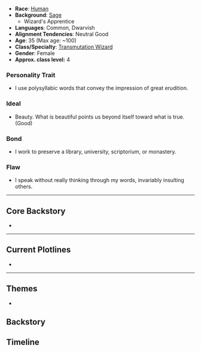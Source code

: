 - **Race**: [Human](https://2014.5e.tools/races.html#human_phb)
- **Background**: [Sage](https://2014.5e.tools/backgrounds.html#sage_phb) 
	- Wizard's Apprentice
- **Languages**: Common, Dwarvish
- **Alignment Tendencies**: Neutral Good
- **Age**: 35 (Max age: ~100)
- **Class/Specialty**: [Transmutation Wizard](https://2014.5e.tools/classes.html#wizard_phb,state:sub_transmutation_phb=b1)
- **Gender**: Female
- **Approx. class level:** 4
### Personality Trait
- I use polysyllabic words that convey the impression of great erudition.
### Ideal
- Beauty. What is beautiful points us beyond itself toward what is true. (Good)
### Bond
- I work to preserve a library, university, scriptorium, or monastery.
### Flaw
- I speak without really thinking through my words, invariably insulting others.
---
## Core Backstory
- 
---

## Current Plotlines

- 
---
## Themes

- 
## Backstory

## Timeline
